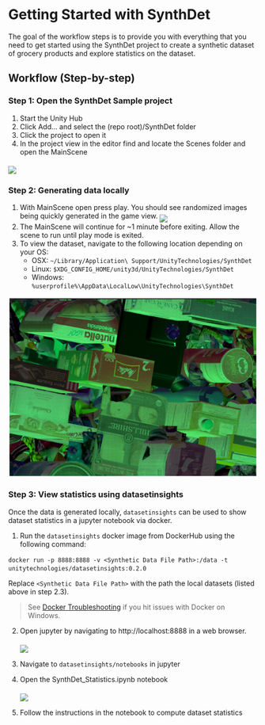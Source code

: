 # Getting Started with SynthDet

The goal of the workflow steps is to provide you with everything that you need to get started using the SynthDet project to create a synthetic dataset of grocery products and explore statistics on the dataset.

## Workflow (Step-by-step)

### Step 1: Open the SynthDet Sample project

1. Start the Unity Hub
2. Click Add... and select the (repo root)/SynthDet folder
3. Click the project to open it
4. In the project view in the editor find and locate the Scenes folder and open the MainScene

<img src="images/MainScene.PNG" align="middle"/>

### Step 2: Generating data locally
1. With MainScene open press play. You should see randomized images being quickly generated in the game view.
    <img src="images/PlayBttn.PNG" align="middle"/>
2. The MainScene will continue for ~1 minute before exiting. Allow the scene to run until play mode is exited.
3. To view the dataset, navigate to the following location depending on your OS:
    - OSX: `~/Library/Application\ Support/UnityTechnologies/SynthDet`
    - Linux: `$XDG_CONFIG_HOME/unity3d/UnityTechnologies/SynthDet`
    - Windows: `%userprofile%\AppData\LocalLow\UnityTechnologies\SynthDet`

<img src="images/dataset.png" align="middle"/>

### Step 3: View statistics using datasetinsights
Once the data is generated locally, `datasetinsights` can be used to show dataset statistics in a jupyter notebook via docker.

1. Run the `datasetinsights` docker image from DockerHub using the following command:

```docker run -p 8888:8888 -v <Synthetic Data File Path>:/data -t unitytechnologies/datasetinsights:0.2.0```

Replace `<Synthetic Data File Path>` with the path the local datasets (listed above in step 2.3).

> See [Docker Troubleshooting](DockerTroubleshooting.md) if you hit issues with Docker on Windows.

2. Open jupyter by navigating to http://localhost:8888 in a web browser.

    <img src="images/jupyterFolder.PNG" align="middle"/>

3. Navigate to `datasetinsights/notebooks` in jupyter
4. Open the SynthDet_Statistics.ipynb notebook

    <img src="images/theaNotebook.PNG" align="middle"/>

5. Follow the instructions in the notebook to compute dataset statistics
